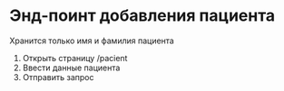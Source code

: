 # Энд-поинт добавления пациента

Хранится только имя и фамилия пациента

1. Открыть страницу /pacient
2. Ввести данные пациента
3. Отправить запрос